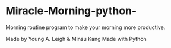 # Miracle-Morning-python-

Morning routine program to make your morning more productive.


Made by Young A. Leigh & Minsu Kang
Made with Python